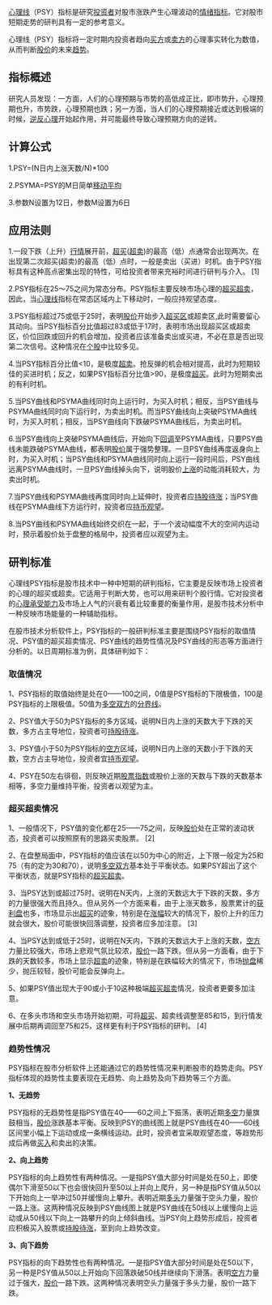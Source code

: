 
[心理线](https://baike.baidu.com/item/%E5%BF%83%E7%90%86%E7%BA%BF?fromModule=lemma_inlink)（PSY）指标是研究[投资者](https://baike.baidu.com/item/%E6%8A%95%E8%B5%84%E8%80%85/10324208?fromModule=lemma_inlink)对股市涨跌产生心理波动的[情绪指标](https://baike.baidu.com/item/%E6%83%85%E7%BB%AA%E6%8C%87%E6%A0%87/3426056?fromModule=lemma_inlink)。它对股市短期走势的研判具有一定的参考意义。

心理线（PSY）指标将一定时期内投资者趋向[买方](https://baike.baidu.com/item/%E4%B9%B0%E6%96%B9/10769689?fromModule=lemma_inlink)或[卖方](https://baike.baidu.com/item/%E5%8D%96%E6%96%B9/10769703?fromModule=lemma_inlink)的心理事实转化为数值，从而判断[股价](https://baike.baidu.com/item/%E8%82%A1%E4%BB%B7/9079155?fromModule=lemma_inlink)的未来[趋势](https://baike.baidu.com/item/%E8%B6%8B%E5%8A%BF/3695041?fromModule=lemma_inlink)。

## 指标概述



研究人员发现：一方面，人们的心理预期与市势的高低成正比，即市势升，心理预期也升，市势跌，心理预期也跌；另一方面，当人们的心理预期接近或达到极端的时候，[逆反心理](https://baike.baidu.com/item/%E9%80%86%E5%8F%8D%E5%BF%83%E7%90%86?fromModule=lemma_inlink)开始起作用，并可能最终导致心理预期方向的逆转。

## 计算公式



1.PSY=(N日内上涨天数/N)*100

2.PSYMA=PSY的M日简单[移动平均](https://baike.baidu.com/item/%E7%A7%BB%E5%8A%A8%E5%B9%B3%E5%9D%87?fromModule=lemma_inlink)

3.参数N设置为12日，参数M设置为6日

## 应用法则



1.一段下跌（上升）[行情](https://baike.baidu.com/item/%E8%A1%8C%E6%83%85?fromModule=lemma_inlink)展开前，[超买](https://baike.baidu.com/item/%E8%B6%85%E4%B9%B0?fromModule=lemma_inlink)([超卖](https://baike.baidu.com/item/%E8%B6%85%E5%8D%96?fromModule=lemma_inlink))的最高（低）点通常会出现两次。在出现第二次超买(超卖)的最高（低）点时，一般是卖出（买进）时机。由于PSY指标具有这种高点密集出现的特性，可给投资者带来充裕时间进行研判与介入。 [1] 

2.PSY指标在25～75之间为常态分布。PSY指标主要反映市场心理的[超买超卖](https://baike.baidu.com/item/%E8%B6%85%E4%B9%B0%E8%B6%85%E5%8D%96?fromModule=lemma_inlink)，因此，当[心理线](https://baike.baidu.com/item/%E5%BF%83%E7%90%86%E7%BA%BF?fromModule=lemma_inlink)指标在常态区域内上下移动时，一般应持观望态度。

3.PSY指标超过75或低于25时，表明[股价](https://baike.baidu.com/item/%E8%82%A1%E4%BB%B7?fromModule=lemma_inlink)开始步入[超买区](https://baike.baidu.com/item/%E8%B6%85%E4%B9%B0%E5%8C%BA?fromModule=lemma_inlink)或超卖区,此时需要留心其动向。当PSY指标百分比值超过83或低于17时，表明市场出现超买区或超卖区，价位回跌或回升的机会增加，投资者应该准备卖出或买进，不必在意是否出现第二次信号。这种情况在[个股](https://baike.baidu.com/item/%E4%B8%AA%E8%82%A1?fromModule=lemma_inlink)中比较多见。

4.当PSY指标百分比值<10，是极度[超卖](https://baike.baidu.com/item/%E8%B6%85%E5%8D%96?fromModule=lemma_inlink)。抢反弹的机会相对提高，此时为短期较佳的买进时机；反之，如果PSY指标百分比值>90，是极度[超买](https://baike.baidu.com/item/%E8%B6%85%E4%B9%B0?fromModule=lemma_inlink)。此时为短期卖出的有利时机。

5.当PSY曲线和PSYMA曲线同时向上运行时，为买入时机；相反，当PSY曲线与PSYMA曲线同时向下运行时，为卖出时机。而当PSY曲线向上突破PSYMA曲线时，为买入时机；相反，当PSY曲线向下跌破PSYMA曲线后，为卖出时机。

6.当PSY曲线向上突破PSYMA曲线后，开始向下[回调](https://baike.baidu.com/item/%E5%9B%9E%E8%B0%83?fromModule=lemma_inlink)至PSYMA曲线，只要PSY曲线未能跌破PSYMA曲线，都表明[股价](https://baike.baidu.com/item/%E8%82%A1%E4%BB%B7?fromModule=lemma_inlink)属于强势整理。一旦PSY曲线再度返身向上时，为买入时机；当PSY曲线和PSYMA曲线同时向上运行一段时间后，PSY曲线远离PSYMA曲线时，一旦PSY曲线掉头向下，说明股价[上涨](https://baike.baidu.com/item/%E4%B8%8A%E6%B6%A8?fromModule=lemma_inlink)的动能消耗较大，为卖出时机。

7.当PSY曲线和PSYMA曲线再度同时向上延伸时，投资者应[持股待涨](https://baike.baidu.com/item/%E6%8C%81%E8%82%A1%E5%BE%85%E6%B6%A8?fromModule=lemma_inlink)；当PSY曲线在PSYMA曲线下方运行时，投资者应[持币观望](https://baike.baidu.com/item/%E6%8C%81%E5%B8%81%E8%A7%82%E6%9C%9B?fromModule=lemma_inlink)。

8.当PSY曲线和PSYMA曲线始终交织在一起，于一个波动幅度不大的空间内运动时，预示着股价处于盘整的格局中，投资者应以观望为主。

## 研判标准



心理线PSY指标是股市技术中一种中短期的研判指标，它主要是反映市场上投资者的心理的超买或超卖。它适用于判断大势，也可以用来研判个股行情。它对投资者的[心理承受能力](https://baike.baidu.com/item/%E5%BF%83%E7%90%86%E6%89%BF%E5%8F%97%E8%83%BD%E5%8A%9B/9930375?fromModule=lemma_inlink)及市场上人气的兴衰有着比较重要的衡量作用，是股市技术分析中一种反映市场能量的一种辅助指标。

在股市技术分析软件上，PSY指标的一般研判标准主要是围绕PSY指标的取值情况、PSY值的超买超卖情况、PSY曲线的趋势性情况及PSY曲线的形态等方面进行分析的。以日周期标准为例，具体研判如下：

### 取值情况

1、PSY指标的取值始终是处在0——100之间，0值是PSY指标的下限极值，100是PSY指标的上限极值。50值为[多空双方](https://baike.baidu.com/item/%E5%A4%9A%E7%A9%BA%E5%8F%8C%E6%96%B9?fromModule=lemma_inlink)的[分界线](https://baike.baidu.com/item/%E5%88%86%E7%95%8C%E7%BA%BF?fromModule=lemma_inlink)。

2、PSY值大于50为PSY指标的多方区域，说明N日内上涨的天数大于下跌的天数，多方占主导地位，投资者可[持股待涨](https://baike.baidu.com/item/%E6%8C%81%E8%82%A1%E5%BE%85%E6%B6%A8?fromModule=lemma_inlink)。

3、PSY值小于50为PSY指标的[空方](https://baike.baidu.com/item/%E7%A9%BA%E6%96%B9?fromModule=lemma_inlink)区域，说明N日内上涨的天数小于下跌的天数，空方占主导地位，投资者宜[持币观望](https://baike.baidu.com/item/%E6%8C%81%E5%B8%81%E8%A7%82%E6%9C%9B?fromModule=lemma_inlink)。

4、PSY在50左右徘徊，则反映近期[股票指数](https://baike.baidu.com/item/%E8%82%A1%E7%A5%A8%E6%8C%87%E6%95%B0?fromModule=lemma_inlink)或股价上涨的天数与下跌的天数基本相等，多空力量维持平衡，投资者以观望为主。

### 超买超卖情况

1、一般情况下，PSY值的变化都在25——75之间，反映[股价](https://baike.baidu.com/item/%E8%82%A1%E4%BB%B7?fromModule=lemma_inlink)处在正常的波动状态，投资者可以按照原有的思路买卖股票。 [2] 

2、在盘整局面中，PSY指标的值应该在以50为中心的附近，上下限一般定为25和75（有的定为30和70），说明[多空双方](https://baike.baidu.com/item/%E5%A4%9A%E7%A9%BA%E5%8F%8C%E6%96%B9?fromModule=lemma_inlink)基本处于平衡状态。如果PSY超出了这个平衡状态，就是PSY指标的[超买超卖](https://baike.baidu.com/item/%E8%B6%85%E4%B9%B0%E8%B6%85%E5%8D%96?fromModule=lemma_inlink)。

3、当PSY达到或超过75时。说明在N天内，上涨的天数远大于下跌的天数，多方的力量很强大而且持久。但从另外一个方面来看，由于上涨天数多，股票累计的[获利盘](https://baike.baidu.com/item/%E8%8E%B7%E5%88%A9%E7%9B%98?fromModule=lemma_inlink)也多，市场显示出[超买](https://baike.baidu.com/item/%E8%B6%85%E4%B9%B0?fromModule=lemma_inlink)的迹象，特别是在[涨幅](https://baike.baidu.com/item/%E6%B6%A8%E5%B9%85?fromModule=lemma_inlink)较大的情况下，股价上升的压力就会很大，股价可能很快回落调整，投资者应多加注意。 [3] 

4、当PSY达到或低于25时，说明在N天内，下跌的天数远大于上涨的天数，[空方](https://baike.baidu.com/item/%E7%A9%BA%E6%96%B9?fromModule=lemma_inlink)力量比较强大，市场上悲观气氛比较浓，[股价](https://baike.baidu.com/item/%E8%82%A1%E4%BB%B7?fromModule=lemma_inlink)一路下跌。但从另一方面看，由于下跌的天数较多，市场上显示[超卖](https://baike.baidu.com/item/%E8%B6%85%E5%8D%96?fromModule=lemma_inlink)的迹象，特别是在跌幅较大的情况下，市场[抛盘](https://baike.baidu.com/item/%E6%8A%9B%E7%9B%98?fromModule=lemma_inlink)稀少，抛压较轻，股价可能会反弹向上。

5、如果PSY值出现大于90或小于10这种极端[超买超卖](https://baike.baidu.com/item/%E8%B6%85%E4%B9%B0%E8%B6%85%E5%8D%96?fromModule=lemma_inlink)情况，投资者更要多加注意。

6、在多头市场和空头市场开始初期，可将[超买](https://baike.baidu.com/item/%E8%B6%85%E4%B9%B0?fromModule=lemma_inlink)、超卖线调整至85和15，到行情发展中后期再调回至75和25，这样更有利于PSY指标的研判。 [4] 

### 趋势性情况

PSY指标在股市分析软件上还能通过它的趋势性情况来判断股市的趋势走向。PSY指标体现的趋势性主要表现在无趋势、向上趋势及向下趋势等三个方面。

**1、无趋势**

PSY指标的无趋势性是指PSY值在40——60之间上下振荡，表明近期[多空](https://baike.baidu.com/item/%E5%A4%9A%E7%A9%BA?fromModule=lemma_inlink)力量旗鼓相当，[股价](https://baike.baidu.com/item/%E8%82%A1%E4%BB%B7?fromModule=lemma_inlink)涨跌基本平衡。反映到PSY的曲线图上就是PSY曲线在40——60线区间里小幅上下运动或成一条横线运动。此时，投资者宜采取观望态度，等趋势形成后再做[买入](https://baike.baidu.com/item/%E4%B9%B0%E5%85%A5?fromModule=lemma_inlink)和卖出的决策。

**2、向上趋势**

PSY指标的向上趋势性有两种情况。一是指PSY值大部分时间是处在50上，即使偶尔下滑至50以下也会很快回升至50以上并向上爬升，另一种是指PSY值从50以下开始向上一举冲过50并缓慢向上攀升。表明近期[多头](https://baike.baidu.com/item/%E5%A4%9A%E5%A4%B4?fromModule=lemma_inlink)力量强于空头力量，股价一路上涨。这两种情况反映到PSY曲线图上就是PSY曲线在50线以上缓慢向上运动或从50线以下向上一路攀升的向上倾斜曲线。当PSY向上趋势形成后，投资者应积极买入股票或[持股待涨](https://baike.baidu.com/item/%E6%8C%81%E8%82%A1%E5%BE%85%E6%B6%A8?fromModule=lemma_inlink)，至到向上趋势改变。

**3、向下趋势**

PSY指标的向下趋势性也有两种情况。一是指PSY值大部分时间是处在50以下，另一种是PSY值从50以上开始向下回落跌破50线并继续向下滑落。表明[空方](https://baike.baidu.com/item/%E7%A9%BA%E6%96%B9?fromModule=lemma_inlink)力量过于强大，[股价](https://baike.baidu.com/item/%E8%82%A1%E4%BB%B7?fromModule=lemma_inlink)一路下跌。这两种情况表明空头力量强于多头力量，股价一路下跌。
